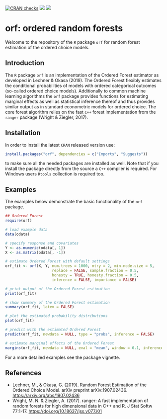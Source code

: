 [![CRAN checks](https://cranchecks.info/badges/summary/orf)](https://cran.r-project.org/web/checks/check_results_orf.html)
[![](https://www.r-pkg.org/badges/version/orf?color=brightgreen)](https://cran.r-project.org/package=orf)
[![](http://cranlogs.r-pkg.org/badges/grand-total/orf?color=blue)](https://cran.r-project.org/package=orf)

# orf: ordered random forests

Welcome to the repository of the `R` package `orf` for random forest estimation of
the ordered choice models.

## Introduction

The `R` package `orf` is an implementation of the Ordered Forest estimator
as developed in Lechner & Okasa (2019). The Ordered Forest flexibly estimates
the conditional probabilities of models with ordered categorical outcomes
(so-called ordered choice models). Additionally to common machine learning
algorithms the `orf` package provides functions for estimating marginal effects
as well as statistical inference thereof and thus provides similar output as in
standard econometric models for ordered choice. The core forest algorithm relies
on the fast `C++` forest implementation from the `ranger` package (Wright & Ziegler, 2017).

## Installation

In order to install the latest `CRAN` released version use:

```r
install.packages("orf", dependencies = c("Imports", "Suggests"))
```

to make sure all the needed packages are installed as well. Note that if you install
the package directly from the source a `C++` compiler is required. For Windows 
users `Rtools` collection is required too.

## Examples

The examples below demonstrate the basic functionality of the `orf` package.

```r
## Ordered Forest
require(orf)

# load example data
data(odata)

# specify response and covariates
Y <- as.numeric(odata[, 1])
X <- as.matrix(odata[, -1])

# estimate Ordered Forest with default settings
orf_fit <- orf(X, Y, num.trees = 1000, mtry = 2, min.node.size = 5,
                     replace = FALSE, sample.fraction = 0.5,
                     honesty = TRUE, honesty.fraction = 0.5,
                     inference = FALSE, importance = FALSE)

# print output of the Ordered Forest estimation
print(orf_fit)

# show summary of the Ordered Forest estimation
summary(orf_fit, latex = FALSE)

# plot the estimated probability distributions
plot(orf_fit)

# predict with the estimated Ordered Forest
predict(orf_fit, newdata = NULL, type = "probs", inference = FALSE)

# estimate marginal effects of the Ordered Forest
margins(orf_fit, newdata = NULL, eval = "mean", window = 0.1, inference = FALSE)
```

For a more detailed examples see the package vignette.

## References

- Lechner, M., & Okasa, G. (2019). Random Forest Estimation of the Ordered Choice Model. arXiv preprint arXiv:1907.02436. <https://arxiv.org/abs/1907.02436>
- Wright, M. N. & Ziegler, A. (2017). ranger: A fast implementation of random forests for high dimensional data in C++ and R. J Stat Softw 77:1-17. <https://doi.org/10.18637/jss.v077.i01>

